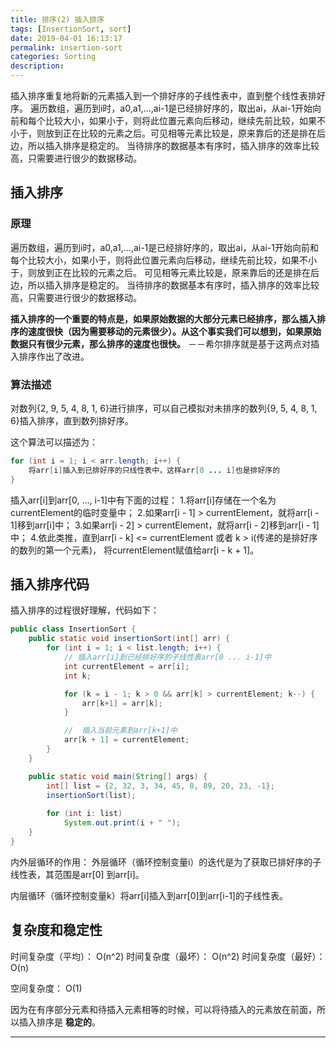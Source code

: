 ```yaml
---
title: 排序(2) 插入排序
tags: [InsertionSort, sort]
date: 2019-04-01 16:13:17
permalink: insertion-sort
categories: Sorting
description:
---
```

<p class="description">插入排序重复地将新的元素插入到一个排好序的子线性表中，直到整个线性表排好序。 遍历数组，遍历到i时，a0,a1,...,ai-1是已经排好序的，取出ai，从ai-1开始向前和每个比较大小，如果小于，则将此位置元素向后移动，继续先前比较，如果不小于，则放到正在比较的元素之后。可见相等元素比较是，原来靠后的还是排在后边，所以插入排序是稳定的。 当待排序的数据基本有序时，插入排序的效率比较高，只需要进行很少的数据移动。</p>


<!-- more -->

## 插入排序 
### 原理
遍历数组，遍历到i时，a0,a1,...,ai-1是已经排好序的，取出ai，从ai-1开始向前和每个比较大小，如果小于，则将此位置元素向后移动，继续先前比较，如果不小于，则放到正在比较的元素之后。
可见相等元素比较是，原来靠后的还是排在后边，所以插入排序是稳定的。
当待排序的数据基本有序时，插入排序的效率比较高，只需要进行很少的数据移动。

**插入排序的一个重要的特点是，如果原始数据的大部分元素已经排序，那么插入排序的速度很快（因为需要移动的元素很少）。从这个事实我们可以想到，如果原始数据只有很少元素，那么排序的速度也很快。**
－－希尔排序就是基于这两点对插入排序作出了改进。

### 算法描述
对数列{2, 9, 5, 4, 8, 1, 6}进行排序，可以自己模拟对未排序的数列{9, 5, 4, 8, 1, 6}插入排序，直到数列排好序。

这个算法可以描述为：
```java 插入排序伪代码
for (int i = 1; i < arr.length; i++) {
    将arr[i]插入到已排好序的只线性表中，这样arr[0 ... i]也是排好序的
}
```

插入arr[i]到arr[0, ..., i-1]中有下面的过程：
1.将arr[i]存储在一个名为currentElement的临时变量中；
2.如果arr[i - 1] > currentElement，就将arr[i - 1]移到arr[i]中；
3.如果arr[i - 2] > currentElement，就将arr[i - 2]移到arr[i - 1]中；
4.依此类推，直到arr[i - k] <= currentElement 或者 k > i(传递的是排好序的数列的第一个元素)， 将currentElement赋值给arr[i - k + 1]。

## 插入排序代码
插入排序的过程很好理解，代码如下：

```java 插入排序
public class InsertionSort {
    public static void insertionSort(int[] arr) {
        for (int i = 1; i < list.length; i++) {
            // 插入arr[i]到已经排好序的子线性表arr[0 ... i-1]中
            int currentElement = arr[i];
            int k;

            for (k = i - 1; k > 0 && arr[k] > currentElement; k--) {
                arr[k+1] = arr[k];
            }

            //  插入当前元素到arr[k+1]中
            arr[k + 1] = currentElement;
        }
    }

    public static void main(String[] args) {
        int[] list = {2, 32, 3, 34, 45, 8, 89, 20, 23, -1};        
        insertionSort(list);
        
        for (int i: list)
            System.out.print(i + " ");
    }
}
```
内外层循环的作用：
外层循环（循环控制变量i）的迭代是为了获取已排好序的子线性表，其范围是arr[0] 到arr[i]。

内层循环（循环控制变量k）将arr[i]插入到arr[0]到arr[i-1]的子线性表。

## 复杂度和稳定性

时间复杂度（平均）： O(n^2)
时间复杂度（最坏）： O(n^2)
时间复杂度（最好）： O(n)

空间复杂度：  O(1)

因为在有序部分元素和待插入元素相等的时候，可以将待插入的元素放在前面，所以插入排序是 **稳定的**。


<hr />